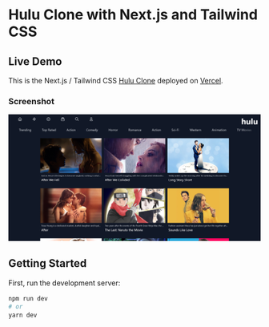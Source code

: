 # Hulu Clone with Next.js and Tailwind CSS

## Live Demo

This is the Next.js / Tailwind CSS [Hulu Clone](https://nextjs-hulu-clone-roan.vercel.app) deployed on [Vercel](https://github.com/vercel/next.js/tree/canary/packages/create-next-app).

### Screenshot
![alt text](screenshot.png "Hulu Clone with Next.js and Tailwind CSS")

## Getting Started

First, run the development server:

```bash
npm run dev
# or
yarn dev
```